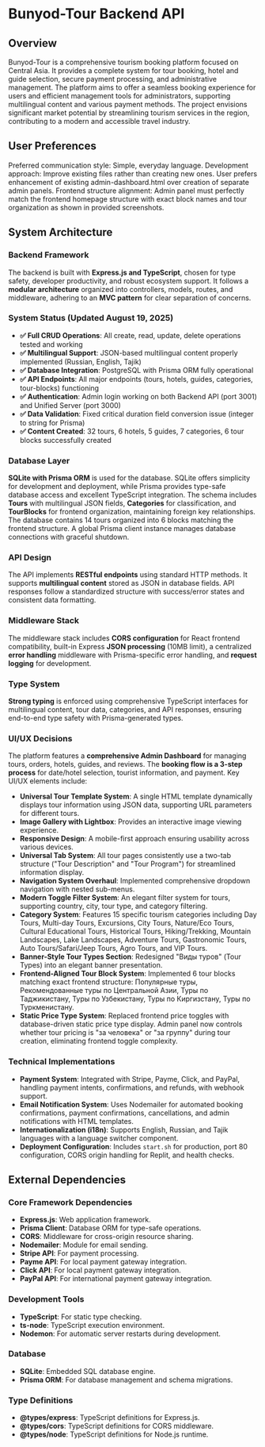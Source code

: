 # Bunyod-Tour Backend API

## Overview

Bunyod-Tour is a comprehensive tourism booking platform focused on Central Asia. It provides a complete system for tour booking, hotel and guide selection, secure payment processing, and administrative management. The platform aims to offer a seamless booking experience for users and efficient management tools for administrators, supporting multilingual content and various payment methods. The project envisions significant market potential by streamlining tourism services in the region, contributing to a modern and accessible travel industry.

## User Preferences

Preferred communication style: Simple, everyday language.
Development approach: Improve existing files rather than creating new ones. User prefers enhancement of existing admin-dashboard.html over creation of separate admin panels.
Frontend structure alignment: Admin panel must perfectly match the frontend homepage structure with exact block names and tour organization as shown in provided screenshots.

## System Architecture

### Backend Framework
The backend is built with **Express.js and TypeScript**, chosen for type safety, developer productivity, and robust ecosystem support. It follows a **modular architecture** organized into controllers, models, routes, and middleware, adhering to an **MVC pattern** for clear separation of concerns.

### System Status (Updated August 19, 2025)
- **✅ Full CRUD Operations**: All create, read, update, delete operations tested and working
- **✅ Multilingual Support**: JSON-based multilingual content properly implemented (Russian, English, Tajik)
- **✅ Database Integration**: PostgreSQL with Prisma ORM fully operational
- **✅ API Endpoints**: All major endpoints (tours, hotels, guides, categories, tour-blocks) functioning
- **✅ Authentication**: Admin login working on both Backend API (port 3001) and Unified Server (port 3000)
- **✅ Data Validation**: Fixed critical duration field conversion issue (integer to string for Prisma)
- **✅ Content Created**: 32 tours, 6 hotels, 5 guides, 7 categories, 6 tour blocks successfully created

### Database Layer
**SQLite with Prisma ORM** is used for the database. SQLite offers simplicity for development and deployment, while Prisma provides type-safe database access and excellent TypeScript integration. The schema includes **Tours** with multilingual JSON fields, **Categories** for classification, and **TourBlocks** for frontend organization, maintaining foreign key relationships. The database contains 14 tours organized into 6 blocks matching the frontend structure. A global Prisma client instance manages database connections with graceful shutdown.

### API Design
The API implements **RESTful endpoints** using standard HTTP methods. It supports **multilingual content** stored as JSON in database fields. API responses follow a standardized structure with success/error states and consistent data formatting.

### Middleware Stack
The middleware stack includes **CORS configuration** for React frontend compatibility, built-in Express **JSON processing** (10MB limit), a centralized **error handling** middleware with Prisma-specific error handling, and **request logging** for development.

### Type System
**Strong typing** is enforced using comprehensive TypeScript interfaces for multilingual content, tour data, categories, and API responses, ensuring end-to-end type safety with Prisma-generated types.

### UI/UX Decisions
The platform features a **comprehensive Admin Dashboard** for managing tours, orders, hotels, guides, and reviews. The **booking flow is a 3-step process** for date/hotel selection, tourist information, and payment. Key UI/UX elements include:
- **Universal Tour Template System**: A single HTML template dynamically displays tour information using JSON data, supporting URL parameters for different tours.
- **Image Gallery with Lightbox**: Provides an interactive image viewing experience.
- **Responsive Design**: A mobile-first approach ensuring usability across various devices.
- **Universal Tab System**: All tour pages consistently use a two-tab structure ("Tour Description" and "Tour Program") for streamlined information display.
- **Navigation System Overhaul**: Implemented comprehensive dropdown navigation with nested sub-menus.
- **Modern Toggle Filter System**: An elegant filter system for tours, supporting country, city, tour type, and category filtering.
- **Category System**: Features 15 specific tourism categories including Day Tours, Multi-day Tours, Excursions, City Tours, Nature/Eco Tours, Cultural Educational Tours, Historical Tours, Hiking/Trekking, Mountain Landscapes, Lake Landscapes, Adventure Tours, Gastronomic Tours, Auto Tours/Safari/Jeep Tours, Agro Tours, and VIP Tours.
- **Banner-Style Tour Types Section**: Redesigned "Виды туров" (Tour Types) into an elegant banner presentation.
- **Frontend-Aligned Tour Block System**: Implemented 6 tour blocks matching exact frontend structure: Популярные туры, Рекомендованные туры по Центральной Азии, Туры по Таджикистану, Туры по Узбекистану, Туры по Киргизстану, Туры по Туркменистану.
- **Static Price Type System**: Replaced frontend price toggles with database-driven static price type display. Admin panel now controls whether tour pricing is "за человека" or "за группу" during tour creation, eliminating frontend toggle complexity.

### Technical Implementations
- **Payment System**: Integrated with Stripe, Payme, Click, and PayPal, handling payment intents, confirmations, and refunds, with webhook support.
- **Email Notification System**: Uses Nodemailer for automated booking confirmations, payment confirmations, cancellations, and admin notifications with HTML templates.
- **Internationalization (i18n)**: Supports English, Russian, and Tajik languages with a language switcher component.
- **Deployment Configuration**: Includes `start.sh` for production, port 80 configuration, CORS origin handling for Replit, and health checks.

## External Dependencies

### Core Framework Dependencies
- **Express.js**: Web application framework.
- **Prisma Client**: Database ORM for type-safe operations.
- **CORS**: Middleware for cross-origin resource sharing.
- **Nodemailer**: Module for email sending.
- **Stripe API**: For payment processing.
- **Payme API**: For local payment gateway integration.
- **Click API**: For local payment gateway integration.
- **PayPal API**: For international payment gateway integration.

### Development Tools
- **TypeScript**: For static type checking.
- **ts-node**: TypeScript execution environment.
- **Nodemon**: For automatic server restarts during development.

### Database
- **SQLite**: Embedded SQL database engine.
- **Prisma ORM**: For database management and schema migrations.

### Type Definitions
- **@types/express**: TypeScript definitions for Express.js.
- **@types/cors**: TypeScript definitions for CORS middleware.
- **@types/node**: TypeScript definitions for Node.js runtime.